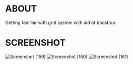 # ABOUT
Getting familiar with grid system with aid of boostrap

# SCREENSHOT

![Screenshot (159)](https://github.com/user-attachments/assets/150fe904-dff4-4686-ad1e-f1e28482fdbb)
![Screenshot (160)](https://github.com/user-attachments/assets/12e0076f-dd4b-4766-87dc-652a394c63ff)
![Screenshot (161)](https://github.com/user-attachments/assets/c5167c1f-5211-4154-a831-e536a0eead29)
